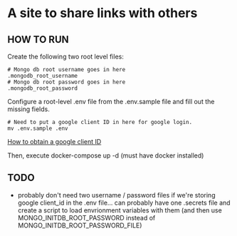 # A site to share links with others

## HOW TO RUN

Create the following two root level files:

```
# Mongo db root username goes in here
.mongodb_root_username
# Mongo db root password goes in here
.mongodb_root_password
```

Configure a root-level .env file from the .env.sample file and fill out the missing fields. 
```
# Need to put a google client ID in here for google login. 
mv .env.sample .env
```

 [How to obtain a google client ID](https://developers.google.com/workspace/guides/create-credentials)

Then, execute docker-compose up -d (must have docker installed)


## TODO
- probably don't need two username / password files if we're storing google client_id in the .env file... can probably have one .secrets file and create a script to load envrionment variables with them (and then use MONGO_INITDB_ROOT_PASSWORD instead of MONGO_INITDB_ROOT_PASSWORD_FILE)